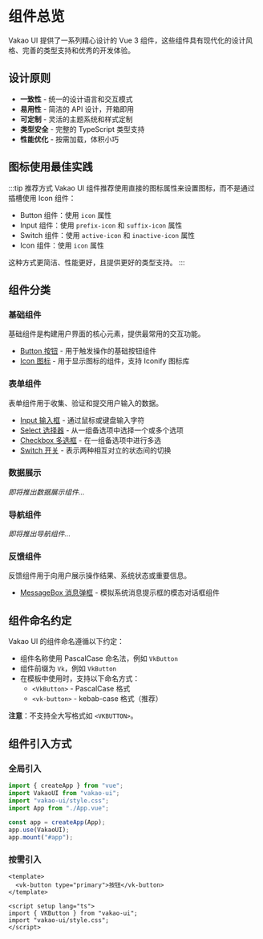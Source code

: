 # 组件总览

Vakao UI 提供了一系列精心设计的 Vue 3 组件，这些组件具有现代化的设计风格、完善的类型支持和优秀的开发体验。

## 设计原则

- **一致性** - 统一的设计语言和交互模式
- **易用性** - 简洁的 API 设计，开箱即用
- **可定制** - 灵活的主题系统和样式定制
- **类型安全** - 完整的 TypeScript 类型支持
- **性能优化** - 按需加载，体积小巧

## 图标使用最佳实践

:::tip 推荐方式
Vakao UI 组件推荐使用直接的图标属性来设置图标，而不是通过插槽使用 Icon 组件：

- Button 组件：使用 `icon` 属性
- Input 组件：使用 `prefix-icon` 和 `suffix-icon` 属性
- Switch 组件：使用 `active-icon` 和 `inactive-icon` 属性
- Icon 组件：使用 `icon` 属性

这种方式更简洁、性能更好，且提供更好的类型支持。
:::

## 组件分类

### 基础组件

基础组件是构建用户界面的核心元素，提供最常用的交互功能。

- [Button 按钮](/components/button) - 用于触发操作的基础按钮组件
- [Icon 图标](/components/icon) - 用于显示图标的组件，支持 Iconify 图标库

### 表单组件

表单组件用于收集、验证和提交用户输入的数据。

- [Input 输入框](/components/input) - 通过鼠标或键盘输入字符
- [Select 选择器](/components/select) - 从一组备选项中选择一个或多个选项
- [Checkbox 多选框](/components/checkbox) - 在一组备选项中进行多选
- [Switch 开关](/components/switch) - 表示两种相互对立的状态间的切换

### 数据展示

_即将推出数据展示组件..._

### 导航组件

_即将推出导航组件..._

### 反馈组件

反馈组件用于向用户展示操作结果、系统状态或重要信息。

- [MessageBox 消息弹框](/components/message-box) - 模拟系统消息提示框的模态对话框组件

## 组件命名约定

Vakao UI 的组件命名遵循以下约定：

- 组件名称使用 PascalCase 命名法，例如 `VkButton`
- 组件前缀为 `Vk`，例如 `VkButton`
- 在模板中使用时，支持以下命名方式：
  - `<VkButton>` - PascalCase 格式
  - `<vk-button>` - kebab-case 格式（推荐）

**注意**：不支持全大写格式如 `<VKBUTTON>`。

## 组件引入方式

### 全局引入

```ts
import { createApp } from "vue";
import VakaoUI from "vakao-ui";
import "vakao-ui/style.css";
import App from "./App.vue";

const app = createApp(App);
app.use(VakaoUI);
app.mount("#app");
```

### 按需引入

```vue
<template>
  <vk-button type="primary">按钮</vk-button>
</template>

<script setup lang="ts">
import { VKButton } from "vakao-ui";
import "vakao-ui/style.css";
</script>
```
